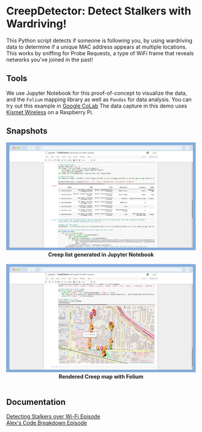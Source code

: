 # CreepDetector: Detect Stalkers with Wardriving!

This Python script detects if someone is following you, by using wardriving data to determine if a unique MAC address appears at multiple locations.  This works by sniffing for Probe Requests, a type of WiFi frame that reveals networks you've joined in the past!  

## Tools
We use Jupyter Notebook for this proof-of-concept to visualize the data, and the `Folium` mapping library as well as `Pandas` for data analysis.  You can try out this example in [Google CoLab](https://colab.research.google.com)
The data capture in this demo uses [Kismet Wireless](https://www.kismetwireless.net/) on a Raspberry Pi.

## Snapshots
<p align="center">
  <img alt="CreepDetector list in Jupyter Notebook table" src="img/creep-list.png">
  <br>
  <b>Creep list generated in Jupyter Notebook</b>
  <br>
  <br>
  <img alt="CreepDetector Map rendered in Folium" src="img/creep-map.png">
  <br>
  <b>Rendered Creep map with Folium</b>
  <br>
  <br>
</p>

## Documentation
[Detecting Stalkers over Wi-Fi Episode](https://www.youtube.com/watch?v=wNke7teywOs)  
[Alex's Code Breakdown Episode](https://youtu.be/ug9dHwm3h0s)  

